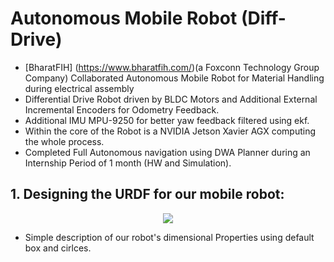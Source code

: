 # Autonomous Mobile Robot (Diff-Drive)
 - [BharatFIH] (https://www.bharatfih.com/)(a Foxconn Technology Group Company) Collaborated Autonomous Mobile Robot for Material Handling during electrical assembly
 - Differential Drive Robot driven by BLDC Motors and Additional External Incremental Encoders for Odometry Feedback.
 - Additional IMU MPU-9250 for better yaw feedback filtered using ekf.
 - Within the core of the Robot is a NVIDIA Jetson Xavier AGX computing the whole process.
 - Completed Full Autonomous navigation using DWA Planner during an Internship Period of 1 month (HW and Simulation).

## 1. Designing the URDF for our mobile robot:
<p align="center">
<img src="https://github.com/yasvanth-s/amr_diff_bfih/assets/URDF.gif"
</p>
 
 - Simple description of our robot's dimensional Properties using default box and cirlces. 
 
 
 
